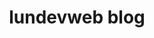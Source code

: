 ---
title: lundevweb blog
href: https://www.lundevweb.com/2023/11/design-effect-magic-slider-using-html.html
publishDate: 2019-10-02 00:00:00
img: /assets/img/stock-4.jpg
img_alt: Design Effect Magic Slider using HTML CSS and Javascript
description: |
  Design Effect Magic Slider using HTML CSS and Javascript
---